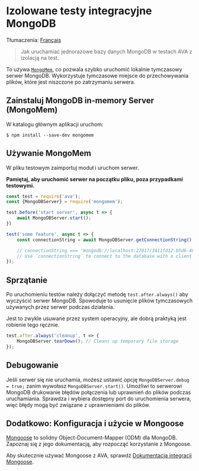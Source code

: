 # Izolowane testy integracyjne MongoDB

Tłumaczenia: [Français](https://github.com/avajs/ava-docs/blob/master/fr_FR/docs/recipes/isolated-mongodb-integration-tests.md)

> Jak uruchamiać jednorazowe bazy danych MongoDB w testach AVA z izolacją na test.

To używa [`MongoMem`](https://github.com/CImrie/mongomem), co pozwala szybko uruchomić lokalnie tymczasowy serwer MongoDB. Wykorzystuje tymczasowe miejsce do przechowywania plików, które jest niszczone po zatrzymaniu serwera.


## Zainstaluj MongoDB in-memory Server (MongoMem)

W katalogu głównym aplikacji uruchom:

```console
$ npm install --save-dev mongomem
```


## Używanie MongoMem

W pliku testowym zaimportuj moduł i uruchom serwer.

**Pamiętaj, aby uruchomić serwer na początku pliku, poza przypadkami testowymi.**

```js
const test = require('ava');
const {MongoDBServer} = require('mongomem');

test.before('start server', async t => {
	await MongoDBServer.start();
})

test('some feature', async t => {
	const connectionString = await MongoDBServer.getConnectionString();

	// connectionString === 'mongodb://localhost:27017/3411fd12-b5d6-4860-854c-5bbdb011cb93'
	// Use `connectionString` to connect to the database with a client of your choice. See below for usage with Mongoose.
});
```


## Sprzątanie

Po uruchomieniu testów należy dołączyć metodę `test.after.always()` aby wyczyścić serwer MongoDB. Spowoduje to usunięcie plików tymczasowych używanych przez serwer podczas działania.

Jest to zwykle usuwane przez system operacyjny, ale dobrą praktyką jest robienie tego ręcznie.

```js
test.after.always('cleanup', t => {
	MongoDBServer.tearDown(); // Cleans up temporary file storage
});
```


## Debugowanie

Jeśli serwer się nie uruchamia, możesz ustawić opcję `MongoDBServer.debug = true;` zanim wywołasz `MongoDBServer.start()`. Umożliwi to serwerowi MongoDB drukowanie błędów połączenia lub uprawnień do plików podczas uruchamiania. Sprawdza i wybiera dostępny port do uruchomienia serwera, więc błędy mogą być związane z uprawnieniami do plików.

## Dodatkowo: Konfiguracja i użycie w Mongoose

[Mongoose](http://mongoosejs.com) to solidny Object-Document-Mapper (ODM) dla MongoDB. Zapoznaj się z jego dokumentacją, aby rozpocząć korzystanie z Mongoose.

Aby skutecznie używać Mongoose z AVA, sprawdź [Dokumentacja integracji Mongoose](endpoint-testing-with-mongoose.md).
